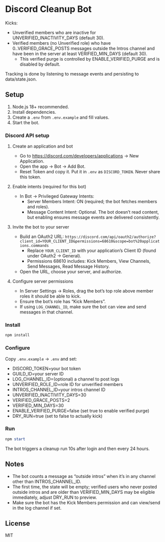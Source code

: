 # Discord Cleanup Bot

Kicks:
- Unverified members who are inactive for UNVERIFIED_INACTIVITY_DAYS (default 30).
- Verified members (no Unverified role) who have 0..VERIFIED_GRACE_POSTS messages outside the Intros channel and have been in the server at least VERIFIED_MIN_DAYS (default 30).
	- This verified purge is controlled by ENABLE_VERIFIED_PURGE and is disabled by default.

Tracking is done by listening to message events and persisting to data/state.json.

## Setup

1) Node.js 18+ recommended.
2) Install dependencies.
3) Create a `.env` from `.env.example` and fill values.
4) Start the bot.

### Discord API setup

1) Create an application and bot
	- Go to https://discord.com/developers/applications → New Application.
	- Open the app → Bot → Add Bot.
	- Reset Token and copy it. Put it in `.env` as `DISCORD_TOKEN`. Never share this token.

2) Enable intents (required for this bot)
	- In Bot → Privileged Gateway Intents:
	  - Server Members Intent: ON (required; the bot fetches members and roles).
	  - Message Content Intent: Optional. The bot doesn’t read content, but enabling ensures message events are delivered consistently.

3) Invite the bot to your server
	- Build an OAuth2 URL: `https://discord.com/api/oauth2/authorize?client_id=YOUR_CLIENT_ID&permissions=68610&scope=bot%20applications.commands`
	  - Replace `YOUR_CLIENT_ID` with your application’s Client ID (found under OAuth2 → General).
	  - Permissions 68610 includes: Kick Members, View Channels, Send Messages, Read Message History.
	- Open the URL, choose your server, and authorize.

4) Configure server permissions
	- In Server Settings → Roles, drag the bot’s top role above member roles it should be able to kick.
	- Ensure the bot’s role has “Kick Members”.
	- If using `LOG_CHANNEL_ID`, make sure the bot can view and send messages in that channel.

### Install

```powershell
npm install
```

### Configure

Copy `.env.example` -> `.env` and set:
- DISCORD_TOKEN=your bot token
- GUILD_ID=your server ID
- LOG_CHANNEL_ID=(optional) a channel to post logs
- UNVERIFIED_ROLE_ID=role ID for unverified members
- INTROS_CHANNEL_ID=your intros channel ID
- UNVERIFIED_INACTIVITY_DAYS=30
- VERIFIED_GRACE_POSTS=2
- VERIFIED_MIN_DAYS=30
- ENABLE_VERIFIED_PURGE=false (set true to enable verified purge)
- DRY_RUN=true (set to false to actually kick)

### Run

```powershell
npm start
```

The bot triggers a cleanup run 10s after login and then every 24 hours.

## Notes
- The bot counts a message as “outside intros” when it’s in any channel other than INTROS_CHANNEL_ID.
- The first time, the state will be empty; verified users who never posted outside intros and are older than VERIFIED_MIN_DAYS may be eligible immediately, adjust DRY_RUN to preview.
- Make sure the bot has the Kick Members permission and can view/send in the log channel if set.

## License
MIT

